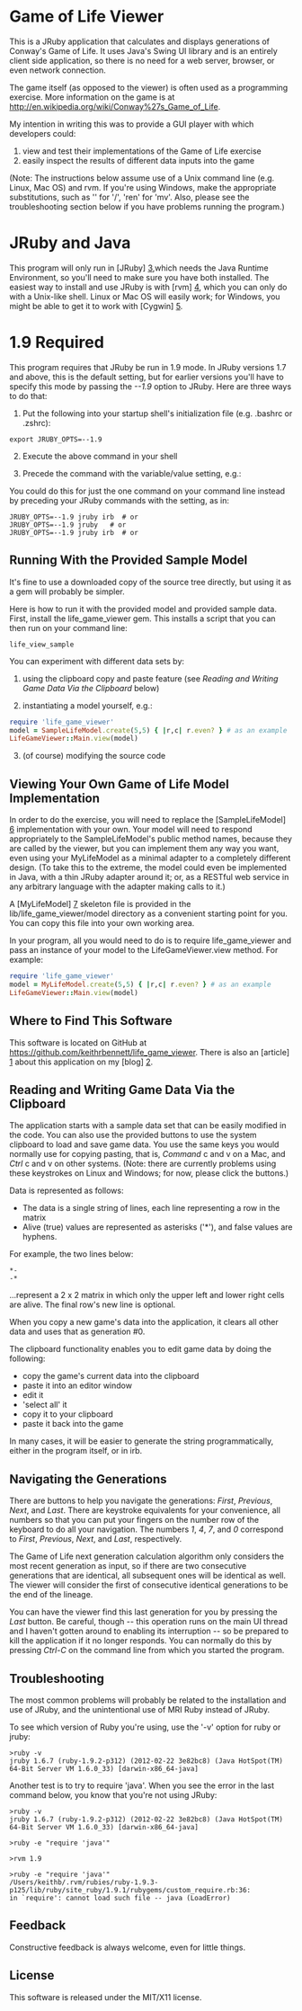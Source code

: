 Game of Life Viewer
===================

This is a JRuby application that calculates and displays generations
of Conway's Game of Life.
It uses Java's Swing UI library and is an entirely client side application,
so there is no need for a web server, browser, or even network connection.

The game itself (as opposed to the viewer) is often used as a programming
exercise.  More information on the game is at
http://en.wikipedia.org/wiki/Conway%27s_Game_of_Life.

My intention in writing this was to provide a GUI player
with which developers could:

<ol>
<li> view and test their implementations of the Game of Life exercise</li>
<li> easily inspect the results of different data inputs into the game</li>
</ol>

(Note: The instructions below assume use of a Unix command line
(e.g. Linux, Mac OS) and rvm. If you're using Windows,
make the appropriate substitutions, such as '\' for '/', 'ren' for 'mv'.
Also, please see the troubleshooting section below if you have
problems running the program.)


JRuby and Java
==============

This program will only run in [JRuby] [3],which needs the Java Runtime Environment,
so you'll need to make sure you have both installed.
The easiest way to install and use JRuby is with [rvm] [4], which you
can only do with a Unix-like shell.  Linux or Mac OS will easily work; for Windows,
you might be able to get it to work with [Cygwin] [5].


1.9 Required
============

This program requires that JRuby be run in 1.9 mode.  In JRuby versions 1.7
and above, this is the default setting, but for earlier versions
you'll have to specify this mode by passing the _--1.9_ option to JRuby.
Here are three ways to do that:

1) Put the following into your startup
shell's initialization file (e.g. .bashrc or .zshrc):

```
export JRUBY_OPTS=--1.9
```

2) Execute the above command in your shell

3) Precede the command with the variable/value setting, e.g.:

You could do this for just the one command on your command line instead by preceding your JRuby commands with
the setting, as in:

```
JRUBY_OPTS=--1.9 jruby irb  # or
JRUBY_OPTS=--1.9 jruby   # or
JRUBY_OPTS=--1.9 jruby irb  # or

```


Running With the Provided Sample Model
--------------------------------------

It's fine to use a downloaded copy of the source tree directly,
but using it as a gem will probably be simpler.

Here is how to run it with the provided model and provided sample data.
First, install the life_game_viewer gem. This installs a script that
you can then run on your command line:

```
life_view_sample
```

You can experiment with different data sets by:

1) using the clipboard copy and paste feature
(see _Reading and Writing Game Data Via the Clipboard_ below)

2) instantiating a model yourself, e.g.:

```ruby
require 'life_game_viewer'
model = SampleLifeModel.create(5,5) { |r,c| r.even? } # as an example
LifeGameViewer::Main.view(model)
```

3) (of course) modifying the source code



Viewing Your Own Game of Life Model Implementation
--------------------------------------------------

In order to do the exercise, you will need to replace the
[SampleLifeModel] [6] implementation with your own.  Your model will need to
respond appropriately to the SampleLifeModel's public method names, because
they are called by the viewer, but you can implement them any way you
want, even using your MyLifeModel as a minimal adapter to a completely
different design. (To take this to the extreme, the model could even
be implemented in Java, with a thin JRuby adapter around it; or, as
a RESTful web service in any arbitrary language with the adapter
making calls to it.)

A [MyLifeModel] [7] skeleton file is provided in the
lib/life_game_viewer/model directory as a convenient starting point for you.
You can copy this file into your own working area.

In your program, all you would need to do is to require life_game_viewer
and pass an instance of your model to the LifeGameViewer.view method.
For example:

```ruby
require 'life_game_viewer'
model = MyLifeModel.create(5,5) { |r,c| r.even? } # as an example
LifeGameViewer::Main.view(model)
```


Where to Find This Software
---------------------------

This software is located on GitHub at
https://github.com/keithrbennett/life_game_viewer.
There is also an [article] [1] about this application on my [blog] [2].


Reading and Writing Game Data Via the Clipboard
-----------------------------------------------

The application starts with a sample data set that can be easily modified in the code.
You can also use the provided buttons to use the system clipboard to load and save
game data.  You use the same keys you would normally use for copying pasting,
that is, _Command_ c and v on a Mac, and _Ctrl_ c and v on other systems. (Note: there
are currently problems using these keystrokes on Linux and Windows; for now,
please click the buttons.)

Data is represented as follows:

* The data is a single string of lines, each line representing a row in the matrix
* Alive (true) values are represented as asterisks ('*'), and false values are hyphens.

For example, the two lines below:

```
*-
-*
```

...represent a 2 x 2 matrix in which only the upper left and
lower right cells are alive.  The final row's new line is optional.

When you copy a new game's data into the application, it clears all other data and
uses that as generation #0.

The clipboard functionality enables you to edit game data by doing the following:

* copy the game's current data into the clipboard 
* paste it into an editor window
* edit it
* 'select all' it
* copy it to your clipboard
* paste it back into the game

In many cases, it will be easier to generate the string programmatically,
either in the program itself, or in irb.


Navigating the Generations
--------------------------

There are buttons to help you navigate the generations:
_First_, _Previous_, _Next_, and _Last_.
There are keystroke equivalents for your convenience, all numbers
so that you can put your fingers on the number row of the
keyboard to do all your navigation. The numbers _1_, _4_, _7_, and _0_
correspond to _First_, _Previous_, _Next_, and _Last_, respectively.

The Game of Life next generation calculation algorithm
only considers the most recent generation as input, so
if there are two consecutive generations that are identical,
all subsequent ones will be identical as well.  The viewer will
consider the first of consecutive identical generations to be
the end of the lineage.

You can have the viewer find this last generation for you
by pressing the _Last_ button.  Be careful, though --
this operation runs on the main UI thread and I haven't
gotten around to enabling its interruption --
so be prepared to kill the application if it no longer responds.
You can normally do this by pressing _Ctrl-C_ on the command line
from which you started the program.


Troubleshooting
---------------

The most common problems will probably be related to the installation and use of JRuby,
and the unintentional use of MRI Ruby instead of JRuby.

To see which version of Ruby you're using, use the '-v' option for ruby or jruby:

```
>ruby -v
jruby 1.6.7 (ruby-1.9.2-p312) (2012-02-22 3e82bc8) (Java HotSpot(TM) 64-Bit Server VM 1.6.0_33) [darwin-x86_64-java]
```

Another test is to try to require 'java'.  When you see the error in the last command below,
you know that you're not using JRuby:

```
>ruby -v
jruby 1.6.7 (ruby-1.9.2-p312) (2012-02-22 3e82bc8) (Java HotSpot(TM) 64-Bit Server VM 1.6.0_33) [darwin-x86_64-java]

>ruby -e "require 'java'"

>rvm 1.9

>ruby -e "require 'java'"
/Users/keithb/.rvm/rubies/ruby-1.9.3-p125/lib/ruby/site_ruby/1.9.1/rubygems/custom_require.rb:36:
in `require': cannot load such file -- java (LoadError)
```


Feedback
--------

Constructive feedback is always welcome, even for little things.


License
-------

This software is released under the MIT/X11 license.


[1]: http://www.bbs-software.com/blog/2012/09/05/conways-game-of-life-viewer/   "http://www.bbs-software.com/blog/2012/09/05/conways-game-of-life-viewer/"
[2]: http://www.bbs-software.com/blog/     "http://www.bbs-software.com/blog/"
[3]: http://jruby.org/        "http://jruby.org/"
[4]: https://rvm.io/rvm/install/      "https://rvm.io/rvm/install/"
[5]: http://www.cygwin.com/       "http://www.cygwin.com/"
[6]: https://github.com/keithrbennett/life_game_viewer/blob/master/lib/life_game_viewer/model/sample_life_model.rb     "https://github.com/keithrbennett/life_game_viewer/blob/master/lib/life_game_viewer/model/sample_life_model.rb"
[7]: https://github.com/keithrbennett/life_game_viewer/blob/master/lib/life_game_viewer/model/my_life_model.rb     "https://github.com/keithrbennett/life_game_viewer/blob/master/lib/life_game_viewer/model/my_life_model.rb"
